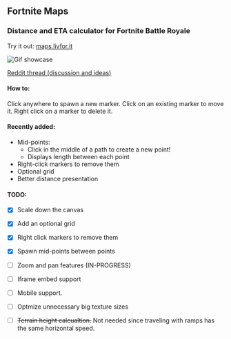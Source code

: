 ## Fortnite Maps
### Distance and ETA calculator for Fortnite Battle Royale

Try it out: [maps.livfor.it](http://maps.livfor.it)

![Gif showcase](img/showcase.gif)

[Reddit thread (discussion and ideas)](https://www.reddit.com/r/FortNiteBR/comments/8hhaiq/i_made_a_fortnite_eta_calculator/)

#### How to:
Click anywhere to spawn a new marker.
Click on an existing marker to move it.
Right click on a marker to delete it.

#### Recently added: 
 - Mid-points:
    - Click in the middle of a path to create a new point!
    - Displays length between each point
 - Right-click markers to remove them
 - Optional grid
 - Better distance presentation

#### TODO:
 - [x] Scale down the canvas
 - [x] Add an optional grid
 - [X] Right click markers to remove them
 - [X] Spawn mid-points between points
 - [ ] Zoom and pan features (IN-PROGRESS)
 - [ ] Iframe embed support
 - [ ] Mobile support.
 - [ ] Optmize unnecessary big texture sizes
 - [ ] ~~Terrain height calcualtion.~~ Not needed since traveling with ramps has the same horizontal speed.

